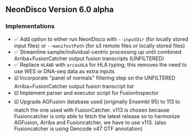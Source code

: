 ## NeonDisco Version 6.0 alpha

### Implementations


- ✅ Add option to either run NeonDisco with `--inputDir` (for locally stored input files) or `--manifestPath` (for s3 remote files or locally stored files)
- ✅ Streamline sample/individual-centric processing up until combined Arriba+FusionCatcher output fusion transcripts (UNFILTERED)
- ✅ Replace `HLAHD` with `arcasHLA` for HLA typing; this removes the need to use WES or DNA-seq data as extra inputs
- ☑️ Incorporate "panel of normals" filtering step on the UNFILTERED Arriba+FusionCatcher output fusion transcript list
- ☑️ Implement parser and executor script for FusionInspector
- ☑️ Upgrade AGFusion database used (originally Ensembl 95) to 113 to match the one used with FusionCatcher. v113 is chosen because Fusioncatcher is only able to fetch the latest release so to harmonize AGFusion, Arriba and Fusioncatcher, we have to use v113. (also Fusioncatcher is using Gencode v47 GTF annotation)